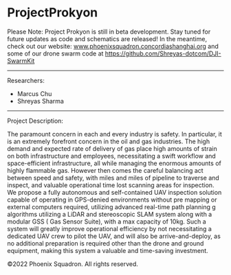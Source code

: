 # ProjectProkyon


Please Note: 
Project Prokyon is still in beta development. Stay tuned for future updates as code and schematics are released!
In the meantime, check out our website: www.phoenixsquadron.concordiashanghai.org and some of our drone swarm code at https://github.com/Shreyas-dotcom/DJI-SwarmKit


***
Researchers: 
- Marcus Chu 
- Shreyas Sharma 


***

Project Description: 

The paramount concern in each and every industry is safety. In particular, it is an extremely forefront concern in the oil and gas industries. The high demand and expected rate of delivery of gas place high amounts of strain on both infrastructure and employees, necessitating a swift workflow and space-efficient infrastructure, all while managing the enormous amounts of highly flammable gas. However then comes the careful balancing act between speed and safety, with miles and miles of pipeline to traverse and inspect, and valuable operational time lost scanning areas for inspection. We propose a fully autonomous and self-contained UAV inspection solution capable of operating in GPS-denied environments without pre mapping or external computers required, utilizing advanced real-time path planning g algorithms utilizing a LiDAR and stereoscopic SLAM system along with a modular GSS ( Gas Sensor Suite), with a max capacity of 10kg. Such a system will greatly improve operational efficiency by not necessitating a dedicated UAV crew to pilot the UAV, and will also be arrive-and-deploy, as no additional preparation is required other than the drone and ground equipment, making this system a valuable and time-saving investment. 







©2022 Phoenix Squadron. All rights reserved.

